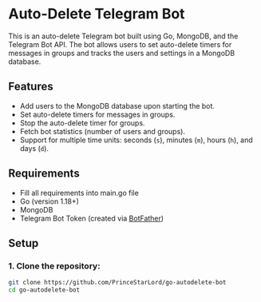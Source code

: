 # Auto-Delete Telegram Bot

This is an auto-delete Telegram bot built using Go, MongoDB, and the Telegram Bot API. The bot allows users to set auto-delete timers for messages in groups and tracks the users and settings in a MongoDB database.

## Features

- Add users to the MongoDB database upon starting the bot.
- Set auto-delete timers for messages in groups.
- Stop the auto-delete timer for groups.
- Fetch bot statistics (number of users and groups).
- Support for multiple time units: seconds (`s`), minutes (`m`), hours (`h`), and days (`d`).

## Requirements

- Fill all requirements into main.go file
- Go (version 1.18+)
- MongoDB 
- Telegram Bot Token (created via [BotFather](https://core.telegram.org/bots#botfather))

## Setup

### 1. Clone the repository:

```bash
git clone https://github.com/PrinceStarLord/go-autodelete-bot
cd go-autodelete-bot
